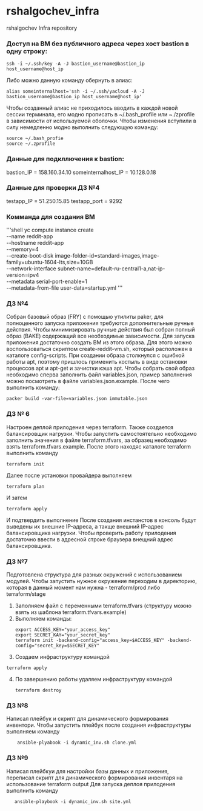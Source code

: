 # rshalgochev_infra
rshalgochev Infra repository

### Доступ на ВМ без публичного адреса через хост bastion в одну строку: ###
```shell
ssh -i ~/.ssh/key -A -J bastion_username@bastion_ip host_username@host_ip
```
Либо можно данную команду обернуть в алиас:
```shell
alias someinternalhost='ssh -i ~/.ssh/yacloud -A -J bastion_username@bastion_ip host_username@host_ip'
```
Чтобы созданный алиас не приходилось вводить в каждой новой сессии терминала, его модно прописать в ~/.bash_profile
или ~./zprofile в зависимости от используемой оболочки.
Чтобы изменения вступили в силу немедленно модно выполнить следующую команду:
```shell
source ~/.bash_profie
source ~/.zprofile
```
### Данные для подкллючения к bastion: ###
bastion_IP = 158.160.34.10
someinternalhost_IP = 10.128.0.18

### Данные для проверки ДЗ №4 ###
testapp_IP = 51.250.15.85
testapp_port = 9292

### Комманда для создания ВМ ###
'''shell
yc compute instance create \
  --name reddit-app \
  --hostname reddit-app \
  --memory=4 \
  --create-boot-disk image-folder-id=standard-images,image-family=ubuntu-1604-lts,size=10GB \
  --network-interface subnet-name=default-ru-central1-a,nat-ip-version=ipv4 \
  --metadata serial-port-enable=1 \
  --metadata-from-file user-data=startup.yml
'''

### ДЗ №4 ###
Собран базовый образ (FRY) с помощью утилиты paker, для полноценного запуска приложения требуются дополнительные ручные
действия. Чтобы минимизировать ручные действия был собран полный образ (BAKE) содержащий все необходимые зависимости.
Для запуска приложения достаточно создать ВМ из этого образа. Для этого можно воспользоваться скриптом
create-reddit-vm.sh, который расположен в каталоге config-scripts.
При создании образа столкнулся с ошибкой работы apt, поэтому пришлось применить костыль в виде остановки процессов apt
и apt-get и зачистки кэша apt.
Чтобы собрать свой образ необходимо сперва заполнить файл variables.json, пример заполнения можно посмотреть в файле
variables.json.example. После чего выполнить команду:
```shell
packer build -var-file=variables.json immutable.json
```

### ДЗ № 6 ###
Настроен деплой прилодения через terraform. Также создается балансировщик нагрузки. Чтобы запустить самостоятельно
необходимо заполнить значения в файле terraform.tfvars, за образец необходимо взять terraform.tfvars.example.
После этого находяс каталоге terraform выполнить команду
```shell
terraform init
```
Далее после установки провайдера выполняем
```shell
terraform plan
```
И затем
```shell
terraform apply
```
И подтвердить выполнение
После создания инстанстов в консоль будут выведены их внешние IP-адреса, а такще внешний IP-адрес балансировщика
нагрузки. Чтобы проверить работу прилодения достаточно ввести в адресной строке браузера внещний адрес балансировщика.

### ДЗ №7 ###
Подготовлена структура для разных окружений с использованием модулей.
Чтобы запустить нужное окружение переходим в директорию, которая в данный момент нам нужна - terraform/prod либо
terraform/stage
 1. Заполняем файл с переменными terraform.tfvars (структуру можно взять из шаблона terraform.tfvars.example)
 2. Выполняем команды:
    ```shell
    export ACCESS_KEY="your_access_key"
    export SECRET_KAY="your_secret_key"
    terraform init -backend-config="access_key=$ACCESS_KEY" -backend-config="secret_key=$SECRET_KEY"
    ```
 3. Создаем инфраструктуру командой
   ```shell
   terraform apply
   ```
 4. По завершению работы удаляем инфраструктуру командой
    ```shell
    terraform destroy
    ```
### ДЗ №8 ###
Написал плейбук и скрипт для динамического формирования инвентори.
Чтобы запустить плейбук после создания инфраструктуры выполняем команду
```shell
    ansible-plyabook -i dynamic_inv.sh clone.yml
```
### ДЗ №9 ###
Написал плейбкуи для настройки базы данных и приложения, переписал скрипт для
динамического формирования инвентаря на использование terraform output
Для запуска деплоя прилодения выполнить команду
```shell
   ansible-playbook -i dynamic_inv.sh site.yml
```
